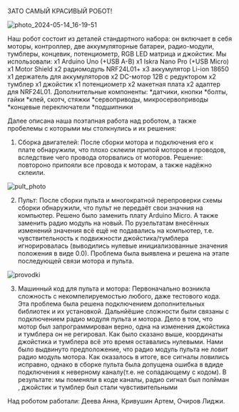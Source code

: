 ЗАТО САМЫЙ КРАСИВЫЙ РОБОТ!

![photo_2024-05-14_16-19-51](https://github.com/anneletta/Robot_Valli/assets/144317669/2c41621b-4c74-4718-9f6e-1c6a17d2538c)

Наш робот состоит из деталей стандартного набора: он включает в себя моторы, контроллер, две аккумуляторные батареи, радио-модули, тумблеры,
концевик, потенциометр, RGB LED матрица и джойстик.
Мы использовали:
х1 Arduino Uno (+USB A-B)
x1 Iskra Nano Pro (+USB Micro)
x1 Motor Shield
x2 радиомодуль NRF24L01+
x3 аккумулятор Li-ion 18650
x1 держатель для аккумуляторов
x2 DC-мотор 12В с редуктором
x2 тумблер
x1 джойстик
x1 потенциометр
x2 макетная плата
x2 адаптер для NRF24L01.
Дополнительные компоненты:
*датчики, кнопки
*болты, гайки
*клей, скотч, стяжки
*сервоприводы, микросервоприводы
*концевые переключатели
*подшипники







Далее описана наша поэтапная работа над роботом, а также пробелемы с которыми мы столкнулись и их решения:

1. Сборка двигателей:
После сборки мотора и подключения его к плате обнаружили, что плохо склеили припой моторов и проводов, вследствие чего провода оторвались от моторов. Решение: повтороно припояли все провода к моторам, а также надёжно склеили. 



![pult_photo](https://github.com/anneletta/Robot_Valli/assets/144317669/b56f44e0-b1ed-4d36-945c-24cc8376bac9)


2. Пульт:
После сборки пульта и многократной перепроверки схемы сборки обнаружили, что пульт не передаёт свои значния на компьютер. Решено было заменить плату Arduino Micro. А также заменить радио модуль на новый. По рузельтатам внесённых изменений значения всё ещё не подавались на компьютер, т.е. чувствительность к подвижности джойстика/тумблера игнорировалась (выводились нулевые инициализованные значения положения в виде 0.0). Проблема была выявлена и решена на этапе последующей связи мотора и пульта.


![provodki](https://github.com/anneletta/Robot_Valli/assets/144317669/7eb7f996-f5db-4418-ba46-8f0e3b554508)


3. Машинный код для пульта и мотора:
Первоначально возникла сложность с некомпелируемостью любого, даже тестового кода. Эта проблема была решена подключением дополнительных библиотек и их установкой. Дальнйёшие сложности были связаны с подключением радио модуля пульта и мотора. Дело в том, что мотор был запрограммирован верно, одна на изменения джойстика и тумблера он не регировал. Как было сказано выше, координаты джойстика и тумблера всё это время оставались нулевыми. Нами было выдвинуто предположение, что радио модуль пульта не ловит радио модуль мотора. Как оказалось в итоге, все сигналы ловились исправно, однако в сборке пульта была допущена ошибка в вдиде подключения к неверному каналу(т.е. не сопадающему с кодом). В результате: мы поменяли в коде каналы, радио сигнал был полйман , джойстик и тумблер был стали чувстивительными


Над роботом работали: Деева Анна, Кривушин Артем, Очиров Лиджи.

